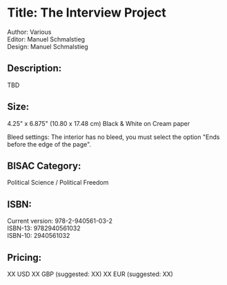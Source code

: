 # Title: The Interview Project

Author: Various    
Editor: Manuel Schmalstieg    
Design: Manuel Schmalstieg

## Description:

TBD

## Size: 

4.25" x 6.875" (10.80 x 17.48 cm)
Black & White on Cream paper

Bleed settings: The interior has no bleed, you must select the option "Ends before the
edge of the page".

## BISAC Category:

Political Science / Political Freedom

## ISBN: 

Current version: 978-2-940561-03-2    
ISBN-13: 9782940561032    
ISBN-10: 2940561032

## Pricing: 

XX USD 
XX GBP (suggested: XX)
XX EUR (suggested: XX)


